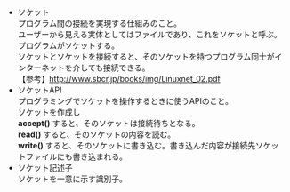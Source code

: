 - ソケット  
プログラム間の接続を実現する仕組みのこと。  
ユーザーから見える実体としてはファイルであり、これをソケットと呼ぶ。  
プログラムがソケットする。  
ソケットとソケットを接続すると、そのソケットを持つプログラム同士がインターネットを介しても接続できる。  
【参考】http://www.sbcr.jp/books/img/Linuxnet_02.pdf  
- ソケットAPI  
プログラミングでソケットを操作するときに使うAPIのこと。  
ソケットを作成し   
**accept()** すると、そのソケットは接続待ちとなる。  
**read()** すると、そのソケットの内容を読む。  
**write()** すると、そのソケットに書き込む。書き込んだ内容が接続先ソケットファイルにも書き込まれる。  
- ソケット記述子  
ソケットを一意に示す識別子。  

